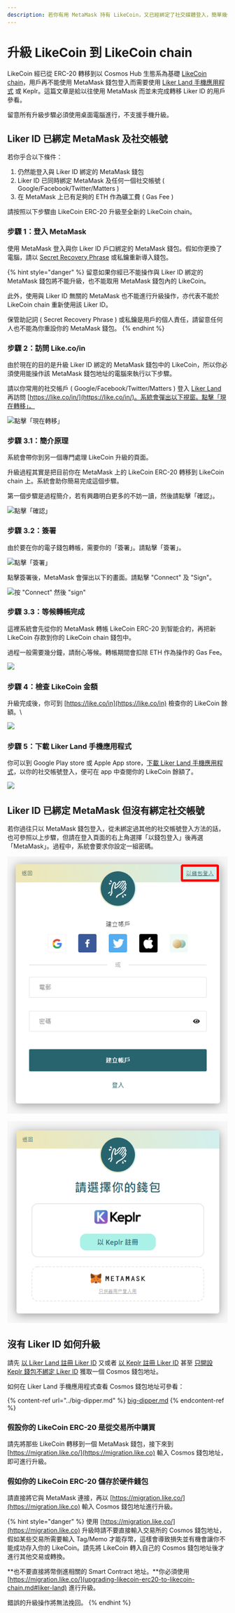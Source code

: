 ```yaml
---
description: 若你有用 MetaMask 持有 LikeCoin，又已經綁定了社交媒體登入，簡單幾個步驟便可完成升級！
---
```


# 升級 LikeCoin 到 LikeCoin chain

LikeCoin 經已從 ERC-20 轉移到以 Cosmos Hub 生態系為基礎 [LikeCoin chain](../../governance/likecoin-chain.md)，用戶再不能使用 MetaMask 錢包登入而需要使用 [Liker Land 手機應用程式](https://liker.land/getapp) 或 Keplr。這篇文章是給以往使用 MetaMask 而並未完成轉移 Liker ID 的用戶參看。

留意所有升級步驟必須使用桌面電腦進行，不支援手機升級。

## Liker ID 已綁定 MetaMask 及社交帳號

若你乎合以下條件：

1. 仍然能登入與 Liker ID 綁定的 MetaMask 錢包
2. Liker ID 已同時綁定 MetaMask 及任何一個社交帳號 ( Google/Facebook/Twitter/Matters )
3. 在 MetaMask 上已有足夠的 ETH 作為礦工費 ( Gas Fee )

請按照以下步驟由 LikeCoin ERC-20 升級至全新的 LikeCoin chain。

### 步驟 1：登入 MetaMask

使用 MetaMask 登入與你 Liker ID 戶口綁定的 MetaMask 錢包。假如你更換了電腦，請以 [Secret Recovery Phrase](https://community.metamask.io/t/what-is-a-secret-recovery-phrase-and-how-to-keep-your-crypto-wallet-secure/3440) 或私鑰重新導入錢包。

{% hint style="danger" %}
留意如果你經已不能操作與 Liker ID 綁定的 MetaMask 錢包將不能升級，也不能取用 MetaMask 錢包內的 LikeCoin。

此外，使用與 Liker ID 無關的 MetaMask 也不能進行升級操作，亦代表不能於 LikeCoin chain 重新使用該 Liker ID。

保管助記詞 ( Secret Recovery Phrase ) 或私鑰是用戶的個人責任，請留意任何人也不能為你重設你的 MetaMask 錢包。
{% endhint %}

### 步驟 2：訪問 Like.co/in <a href="1-likecoin" id="1-likecoin"></a>

由於現在的目的是升級 Liker ID 綁定的 MetaMask 錢包中的 LikeCoin，所以你必須使用能操作該 MetaMask 錢包地址的電腦來執行以下步驟。

請以你常用的社交帳戶 ( Google/Facebook/Twitter/Matters ) 登入 [Liker Land](https://liker.land) 再訪問 [https://like.co/in/](https://like.co/in/)。系統會彈出以下視窗。點擊「現在轉移」。

![點擊「現在轉移」](../../../.gitbook/assets/likecoin-migration-1.png)

### 步驟 3.1：簡介原理

系統會帶你到另一個專門處理 LikeCoin 升級的頁面。

升級過程其實是把目前你在 MetaMask 上的 LikeCoin ERC-20 轉移到 LikeCoin chain 上。系統會助你簡易完成這個步驟。

第一個步驟是過程簡介，若有興趣明白更多的不妨一讀，然後請點擊「確認」。

![點擊「確認」](../../../.gitbook/assets/likecoin-migration-2.png)

### 步驟 3.2：簽署 <a href="22" id="22"></a>

由於要在你的電子錢包轉帳，需要你的「簽署」。請點擊「簽署」。

![點擊「簽署」](../../../.gitbook/assets/likecoin-migration-3.png)

點擊簽署後，MetaMask 會彈出以下的畫面。請點擊 "Connect" 及 "Sign"。

![按 "Connect" 然後 "sign"](../../../.gitbook/assets/likecoin-migration-4.png)

### 步驟 3.3：等候轉帳完成

這裡系統會先從你的 MetaMask 轉帳 LikeCoin ERC-20 到智能合約，再把新 LikeCoin 存款到你的 LikeCoin chain 錢包中。

過程一般需要幾分鐘，請耐心等候。轉帳期間會扣除 ETH 作為操作的 Gas Fee。

![](../../../.gitbook/assets/likecoin-migration-5.png)

### 步驟 4：檢查 LikeCoin 金額 <a href="step-3-check-your-likecoin-balance" id="step-3-check-your-likecoin-balance"></a>

 升級完成後，你可到 [https://like.co/in](https://like.co/in) 檢查你的 LikeCoin 餘額。\


![](../../../.gitbook/assets/likecoin-migration-6.png)

### 步驟 5：下載 Liker Land 手機應用程式 <a href="liker-land" id="liker-land"></a>

你可以到 Google Play store 或 Apple App store，[下載 Liker Land 手機應用程式](https://liker.land/getapp)，以你的社交帳號登入，便可在 app 中查閱你的 LikeCoin 餘額了。

![](../../../.gitbook/assets/likecoin-migration-7.png)

## Liker ID 已綁定 MetaMask 但沒有綁定社交帳號

若你過往只以 MetaMask 錢包登入，從未綁定過其他的社交帳號登入方法的話，也可參照以上步驟，但請在登入頁面的右上角選擇「以錢包登入」後再選「MetaMask」。過程中，系統會要求你設定一組密碼。[
](https://matters.news/@likecoin/my-eth-shop%E5%B0%87%E6%94%AF%E6%8F%B4%E6%96%B0%E7%89%88%E6%9C%AC%E7%9A%84like-coin-zdpuAwgQLCHC7afNfU6Cn7EuUeLT6MKUTptUGj5i9jgqPt6Kj)

![](../../../.gitbook/assets/keplr-liker-id-01.png)

![](../../../.gitbook/assets/keplr-liker-id-02.png)

## 沒有 Liker ID 如何升級

請先 [以 Liker Land 註冊 Liker ID](../../../user-guide/liker-id/register.md) 又或者 [以 Keplr 註冊 Liker ID](../../../user-guide/liker-id/register-with-keplr.md) 甚至 [只開設 Keplr 錢包不綁定 Liker ID](../keplr.md) 獲取一個 Cosmos 錢包地址。

如何在 Liker Land 手機應用程式查看  Cosmos 錢包地址可參看：

{% content-ref url="../big-dipper.md" %}
[big-dipper.md](../big-dipper.md)
{% endcontent-ref %}

### 假設你的 LikeCoin ERC-20 是從交易所中購買

請先將那些 LikeCoin 轉移到一個 MetaMask 錢包，接下來到 [https://migration.like.co/](https://migration.like.co) 輸入 Cosmos 錢包地址，即可進行升級。

### 假如你的 LikeCoin ERC-20 儲存於硬件錢包

請直接將它與 MetaMask 連接，再以 [https://migration.like.co/](https://migration.like.co) 輸入 Cosmos 錢包地址進行升級。

{% hint style="danger" %}
使用 [https://migration.like.co/](https://migration.like.co) 升級時請不要直接輸入交易所的 Cosmos 錢包地址，假如某些交易所需要輸入 Tag/Memo 才能存幣，這樣會導致損失並有機會讓你不能成功存入你的 LikeCoin。請先將 LikeCoin 轉入自己的 Cosmos 錢包地址後才進行其他交易或轉換。

**也不要直接將幣倒進相關的 Smart Contract 地址。**你必須使用 [https://migration.like.co/](upgrading-likecoin-erc20-to-likecoin-chain.md#liker-land) 進行升級。

錯誤的升級操作將無法挽回。
{% endhint %}
